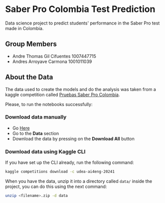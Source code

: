 # Saber Pro Colombia Test Prediction
Data science project to predict students' performance in the Saber Pro test made in Colombia.

## Group Members

- Andre Thomas Gil Cifuentes 1007447715
- Andres Arroyave Carmona 1001011039

## About the Data

The data used to create the models and do the analysis was taken from a kaggle competition called [Pruebas Saber Pro Colombia](https://www.kaggle.com/competitions/udea-ai4eng-20241/).

Please, to run the notebooks successfully:

### Download data manually

- Go [Here](https://www.kaggle.com/competitions/udea-ai4eng-20241/data)
- Go to the **Data** section
- Download the data by pressing on the **Download All** button

### Download data using Kaggle CLI

If you have set up the CLI already, run the following command:

```bash
kaggle competitions download -c udea-ai4eng-20241
```

When you have the data, unzip it into a directory called `data/` inside the project, you can do this using the next command:

```bash
unzip <filename>.zip -d data
```
